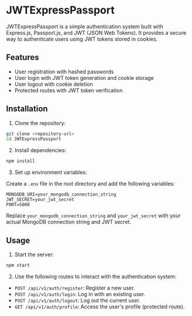 # JWTExpressPassport

JWTExpressPassport is a simple authentication system built with Express.js, Passport.js, and JWT (JSON Web Tokens). It provides a secure way to authenticate users using JWT tokens stored in cookies.

## Features

- User registration with hashed passwords
- User login with JWT token generation and cookie storage
- User logout with cookie deletion
- Protected routes with JWT token verification

## Installation

1. Clone the repository:

```bash
git clone <repository-url>
cd JWTExpressPassport
```

2. Install dependencies:

```bash
npm install
```

3. Set up environment variables:

Create a `.env` file in the root directory and add the following variables:

```plaintext
MONGODB_URI=your_mongodb_connection_string
JWT_SECRET=your_jwt_secret
PORT=5000
```

Replace `your_mongodb_connection_string` and `your_jwt_secret` with your actual MongoDB connection string and JWT secret.

## Usage

1. Start the server:

```bash
npm start
```

2. Use the following routes to interact with the authentication system:

- `POST /api/v1/auth/register`: Register a new user.
- `POST /api/v1/auth/login`: Log in with an existing user.
- `POST /api/v1/auth/logout`: Log out the current user.
- `GET /api/v1/auth/profile`: Access the user's profile (protected route).
